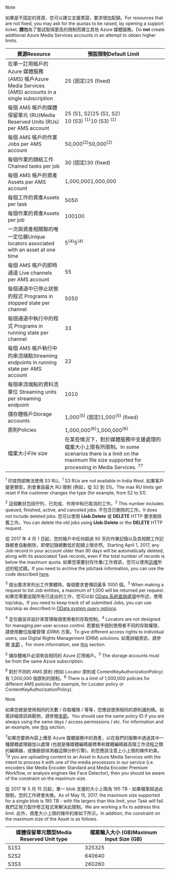 >[!NOTE]
><span data-ttu-id="d810c-101">如果是不固定的資源，您可以建立支援票證，要求增加配額。</span><span class="sxs-lookup"><span data-stu-id="d810c-101">For resources that are not fixed, you may ask for the quotas to be raised, by opening a support ticket.</span></span> <span data-ttu-id="d810c-102">**請勿**為了嘗試取得更高的限制而建立其他 Azure 媒體服務。</span><span class="sxs-lookup"><span data-stu-id="d810c-102">Do **not** create additional Azure Media Services accounts in an attempt to obtain higher limits.</span></span>

| <span data-ttu-id="d810c-103">資源</span><span class="sxs-lookup"><span data-stu-id="d810c-103">Resource</span></span> | <span data-ttu-id="d810c-104">預設限制</span><span class="sxs-lookup"><span data-stu-id="d810c-104">Default Limit</span></span> | 
| --- | --- | 
| <span data-ttu-id="d810c-105">在單一訂用帳戶的 Azure 媒體服務 (AMS) 帳戶</span><span class="sxs-lookup"><span data-stu-id="d810c-105">Azure Media Services (AMS) accounts in a single subscription</span></span> | <span data-ttu-id="d810c-106">25 (固定)</span><span class="sxs-lookup"><span data-stu-id="d810c-106">25 (fixed)</span></span> |
| <span data-ttu-id="d810c-107">每個 AMS 帳戶的媒體保留單元 (RU)</span><span class="sxs-lookup"><span data-stu-id="d810c-107">Media Reserved Units (RUs) per AMS account</span></span> |<span data-ttu-id="d810c-108">25 (S1, S2)</span><span class="sxs-lookup"><span data-stu-id="d810c-108">25 (S1, S2)</span></span><br/><span data-ttu-id="d810c-109">10 (S3) <sup>(1)</sup></span><span class="sxs-lookup"><span data-stu-id="d810c-109">10 (S3) <sup>(1)</sup></span></span> | 
| <span data-ttu-id="d810c-110">每個 AMS 帳戶的作業</span><span class="sxs-lookup"><span data-stu-id="d810c-110">Jobs per AMS account</span></span> | <span data-ttu-id="d810c-111">50,000<sup>(2)</sup></span><span class="sxs-lookup"><span data-stu-id="d810c-111">50,000<sup>(2)</sup></span></span> |
| <span data-ttu-id="d810c-112">每個作業的鏈結工作</span><span class="sxs-lookup"><span data-stu-id="d810c-112">Chained tasks per job</span></span> | <span data-ttu-id="d810c-113">30 (固定)</span><span class="sxs-lookup"><span data-stu-id="d810c-113">30 (fixed)</span></span> |
| <span data-ttu-id="d810c-114">每個 AMS 帳戶的資產</span><span class="sxs-lookup"><span data-stu-id="d810c-114">Assets per AMS account</span></span> | <span data-ttu-id="d810c-115">1,000,000</span><span class="sxs-lookup"><span data-stu-id="d810c-115">1,000,000</span></span>|
| <span data-ttu-id="d810c-116">每個工作的資產</span><span class="sxs-lookup"><span data-stu-id="d810c-116">Assets per task</span></span> | <span data-ttu-id="d810c-117">50</span><span class="sxs-lookup"><span data-stu-id="d810c-117">50</span></span> |
| <span data-ttu-id="d810c-118">每個作業的資產</span><span class="sxs-lookup"><span data-stu-id="d810c-118">Assets per job</span></span> | <span data-ttu-id="d810c-119">100</span><span class="sxs-lookup"><span data-stu-id="d810c-119">100</span></span> |
| <span data-ttu-id="d810c-120">一次與資產相關聯的唯一定位器</span><span class="sxs-lookup"><span data-stu-id="d810c-120">Unique locators associated with an asset at one time</span></span> | <span data-ttu-id="d810c-121">5<sup>(4)</sup></span><span class="sxs-lookup"><span data-stu-id="d810c-121">5<sup>(4)</sup></span></span> |
| <span data-ttu-id="d810c-122">每個 AMS 帳戶的即時通道 </span><span class="sxs-lookup"><span data-stu-id="d810c-122">Live channels per AMS account</span></span> |<span data-ttu-id="d810c-123">5</span><span class="sxs-lookup"><span data-stu-id="d810c-123">5</span></span>|
| <span data-ttu-id="d810c-124">每個通道中已停止狀態的程式 </span><span class="sxs-lookup"><span data-stu-id="d810c-124">Programs in stopped state per channel</span></span> |<span data-ttu-id="d810c-125">50</span><span class="sxs-lookup"><span data-stu-id="d810c-125">50</span></span>|
| <span data-ttu-id="d810c-126">每個通道中執行中的程式 </span><span class="sxs-lookup"><span data-stu-id="d810c-126">Programs in running state per channel</span></span> |<span data-ttu-id="d810c-127">3</span><span class="sxs-lookup"><span data-stu-id="d810c-127">3</span></span>|
| <span data-ttu-id="d810c-128">每個 AMS 帳戶執行中的串流端點</span><span class="sxs-lookup"><span data-stu-id="d810c-128">Streaming endpoints in running state per AMS account</span></span>|<span data-ttu-id="d810c-129">2</span><span class="sxs-lookup"><span data-stu-id="d810c-129">2</span></span>|
| <span data-ttu-id="d810c-130">每個串流端點的資料流單位 </span><span class="sxs-lookup"><span data-stu-id="d810c-130">Streaming units per streaming endpoint</span></span> |<span data-ttu-id="d810c-131">10</span><span class="sxs-lookup"><span data-stu-id="d810c-131">10</span></span> |
| <span data-ttu-id="d810c-132">儲存體帳戶</span><span class="sxs-lookup"><span data-stu-id="d810c-132">Storage accounts</span></span> | <span data-ttu-id="d810c-133">1,000<sup>(5)</sup> (固定)</span><span class="sxs-lookup"><span data-stu-id="d810c-133">1,000<sup>(5)</sup> (fixed)</span></span> |
| <span data-ttu-id="d810c-134">原則</span><span class="sxs-lookup"><span data-stu-id="d810c-134">Policies</span></span> | <span data-ttu-id="d810c-135">1,000,000<sup>(6)</sup></span><span class="sxs-lookup"><span data-stu-id="d810c-135">1,000,000<sup>(6)</sup></span></span> |
| <span data-ttu-id="d810c-136">檔案大小</span><span class="sxs-lookup"><span data-stu-id="d810c-136">File size</span></span>| <span data-ttu-id="d810c-137">在某些情況下，對於媒體服務中支援處理的檔案大小上限有所限制。</span><span class="sxs-lookup"><span data-stu-id="d810c-137">In some scenarios there is a limit on the maximum file size supported for processing in Media Services.</span></span> <span data-ttu-id="d810c-138"><sup>7</sup></span><span class="sxs-lookup"><span data-stu-id="d810c-138"><sup>7</sup></span></span> |
  
<span data-ttu-id="d810c-139"><sup>1</sup> 印度西部無法使用 S3 RU。</span><span class="sxs-lookup"><span data-stu-id="d810c-139"><sup>1</sup> S3 RUs are not available in India West.</span></span> <span data-ttu-id="d810c-140">如果客戶變更類型，則會重設最大 RU 限制 (例如，從 S2 到 S1)。</span><span class="sxs-lookup"><span data-stu-id="d810c-140">The max RU limits get reset if the customer changes the type (for example, from S2 to S1).</span></span> 

<span data-ttu-id="d810c-141"><sup>2</sup> 這個數目包括佇列、已完成、作用中和已取消的工作。</span><span class="sxs-lookup"><span data-stu-id="d810c-141"><sup>2</sup> This number includes queued, finished, active, and canceled jobs.</span></span> <span data-ttu-id="d810c-142">不包含已刪除的工作。</span><span class="sxs-lookup"><span data-stu-id="d810c-142">It does not include deleted jobs.</span></span> <span data-ttu-id="d810c-143">您可以使用 **IJob.Delete** 或 **DELETE** HTTP 要求刪除舊工作。</span><span class="sxs-lookup"><span data-stu-id="d810c-143">You can delete the old jobs using **IJob.Delete** or the **DELETE** HTTP request.</span></span>

<span data-ttu-id="d810c-144">從 2017 年 4 月 1 日起，您的帳戶中任何超過 90 天的作業記錄以及其相關工作記錄都會自動刪除，即使記錄總數低於配額上限亦然。</span><span class="sxs-lookup"><span data-stu-id="d810c-144">Starting April 1, 2017, any Job record in your account older than 90 days will be automatically deleted, along with its associated Task records, even if the total number of records is below the maximum quota.</span></span> <span data-ttu-id="d810c-145">如果您需要封存作業/工作資訊，您可以使用[這裡](../articles/media-services/media-services-dotnet-manage-entities.md)所述的程式碼。</span><span class="sxs-lookup"><span data-stu-id="d810c-145">If you need to archive the job/task information, you can use the code described [here](../articles/media-services/media-services-dotnet-manage-entities.md).</span></span>

<span data-ttu-id="d810c-146"><sup>3</sup> 提出要求來列出工作實體時，每個要求會傳回最多 1000 個。</span><span class="sxs-lookup"><span data-stu-id="d810c-146"><sup>3</sup> When making a request to list Job entities, a maximum of 1,000 will be returned per request.</span></span> <span data-ttu-id="d810c-147">如果您需要追蹤所有已送出的工作，您可以如 [OData 系統查詢選項](http://msdn.microsoft.com/library/gg309461.aspx)中所述，使用 top/skip。</span><span class="sxs-lookup"><span data-stu-id="d810c-147">If you need to keep track of all submitted Jobs, you can use top/skip as described in [OData system query options](http://msdn.microsoft.com/library/gg309461.aspx).</span></span>

<span data-ttu-id="d810c-148"><sup>4</sup> 定位器並非設計來管理每個使用者的存取控制。</span><span class="sxs-lookup"><span data-stu-id="d810c-148"><sup>4</sup> Locators are not designed for managing per-user access control.</span></span> <span data-ttu-id="d810c-149">若要給予個別使用者不同的存取權限，請使用數位版權管理 (DRM) 方案。</span><span class="sxs-lookup"><span data-stu-id="d810c-149">To give different access rights to individual users, use Digital Rights Management (DRM) solutions.</span></span> <span data-ttu-id="d810c-150">如需詳細資訊，請參閱 [本節](../articles/media-services/media-services-content-protection-overview.md) 。</span><span class="sxs-lookup"><span data-stu-id="d810c-150">For more information, see [this](../articles/media-services/media-services-content-protection-overview.md) section.</span></span>

<span data-ttu-id="d810c-151"><sup>5</sup> 儲存體帳戶必須來自相同的 Azure 訂用帳戶。</span><span class="sxs-lookup"><span data-stu-id="d810c-151"><sup>5</sup> The storage accounts must be from the same Azure subscription.</span></span>

<span data-ttu-id="d810c-152"><sup>6</sup> 對於不同的 AMS 原則 (例如 Locator 原則或 ContentKeyAuthorizationPolicy) 有 1,000,000 個原則的限制。</span><span class="sxs-lookup"><span data-stu-id="d810c-152"><sup>6</sup> There is a limit of 1,000,000 policies for different AMS policies (for example, for Locator policy or ContentKeyAuthorizationPolicy).</span></span> 

>[!NOTE]
> <span data-ttu-id="d810c-153">如果您總是使用相同的天數 / 存取權限 / 等等，您應該使用相同的原則識別碼。如需詳細資訊與範例，請參閱[本節](../articles/media-services/media-services-dotnet-manage-entities.md#limit-access-policies)。</span><span class="sxs-lookup"><span data-stu-id="d810c-153">You should use the same policy ID if you are always using the same days / access permissions / etc. For information and an example, see [this](../articles/media-services/media-services-dotnet-manage-entities.md#limit-access-policies) section.</span></span>

<span data-ttu-id="d810c-154"><sup>7</sup>如果您要將內容上傳至 Azure 媒體服務中的資產，以在我們的服務中透過其中一種媒體處理器加以處理 (也就是像媒體編碼器標準和媒體編碼器高階工作流程之類的編碼器，或像臉部偵測器這類分析引擎)，則您應該注意上小上限的條件約束。</span><span class="sxs-lookup"><span data-stu-id="d810c-154"><sup>7</sup>If you are uploading content to an Asset in Azure Media Services with the intent to process it with one of the media processors in our service (i.e. encoders like Media Encoder Standard and Media Encoder Premium Workflow, or analysis engines like Face Detector), then you should be aware of the constraint on the maximum size.</span></span> 

<span data-ttu-id="d810c-155">從 2017 年 5 月 15 日起，單一 blob 支援的大小上限為 195 TB - 如果檔案超過此限制，您的工作將會失敗。</span><span class="sxs-lookup"><span data-stu-id="d810c-155">As of May 15, 2017, the maximum size supported for a single blob is 195 TB - with file largers than this limit, your Task will fail.</span></span> <span data-ttu-id="d810c-156">我們正努力製作修正程式來解決此限制。</span><span class="sxs-lookup"><span data-stu-id="d810c-156">We are working a fix to address this limit.</span></span> <span data-ttu-id="d810c-157">此外，資產大小上限的條件約束如下所示。</span><span class="sxs-lookup"><span data-stu-id="d810c-157">In addition, the constraint on the maximum size of the Asset is as follows.</span></span>

| <span data-ttu-id="d810c-158">媒體保留單元類型</span><span class="sxs-lookup"><span data-stu-id="d810c-158">Media Reserved Unit type</span></span> | <span data-ttu-id="d810c-159">檔案輸入大小 (GB)</span><span class="sxs-lookup"><span data-stu-id="d810c-159">Maximum Input Size (GB)</span></span>| 
| --- | --- | 
|<span data-ttu-id="d810c-160">S1</span><span class="sxs-lookup"><span data-stu-id="d810c-160">S1</span></span> | <span data-ttu-id="d810c-161">325</span><span class="sxs-lookup"><span data-stu-id="d810c-161">325</span></span>|
|<span data-ttu-id="d810c-162">S2</span><span class="sxs-lookup"><span data-stu-id="d810c-162">S2</span></span> | <span data-ttu-id="d810c-163">640</span><span class="sxs-lookup"><span data-stu-id="d810c-163">640</span></span>|
|<span data-ttu-id="d810c-164">S3</span><span class="sxs-lookup"><span data-stu-id="d810c-164">S3</span></span> | <span data-ttu-id="d810c-165">260</span><span class="sxs-lookup"><span data-stu-id="d810c-165">260</span></span>|
